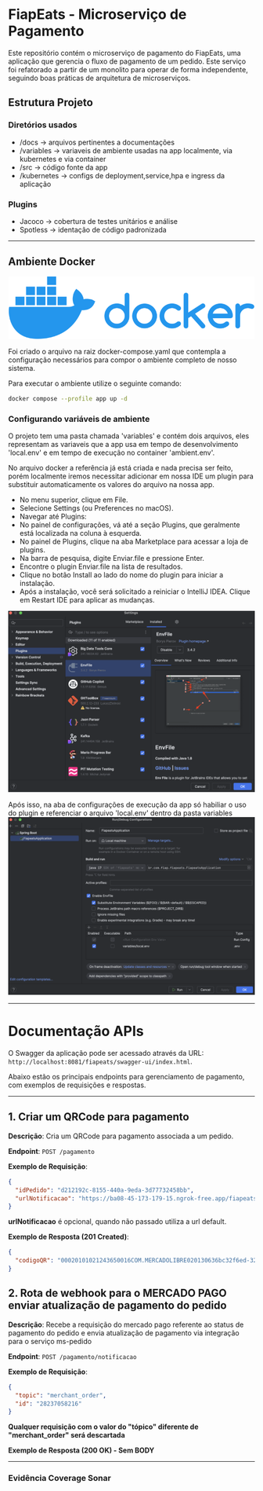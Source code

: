 # FiapEats - Microserviço de Pagamento

Este repositório contém o microserviço de pagamento do FiapEats, uma aplicação que gerencia o fluxo de pagamento de um pedido. Este serviço foi refatorado a partir de um monolito para operar de forma independente, seguindo boas práticas de arquitetura de microserviços.

## Estrutura Projeto

### Diretórios usados
- /docs -> arquivos pertinentes a documentações
- /variables -> variaveis de ambiente usadas na app localmente, via kubernetes e via container
- /src -> código fonte da app
- /kubernetes -> configs de deployment,service,hpa e ingress da aplicação

### Plugins
- Jacoco -> cobertura de testes unitários e análise
- Spotless -> identação de código padronizada

---
## Ambiente Docker
![Ambiente Docker](docs/docker_logo.png)

Foi criado o arquivo na raiz docker-compose.yaml que contempla a configuração necessários para compor o ambiente completo de nosso sistema.

Para executar o ambiente utilize o seguinte comando:
```bash
docker compose --profile app up -d
```

### Configurando variáveis de ambiente

O projeto tem uma pasta chamada 'variables' e contém dois arquivos, eles representam as variaveis que a app usa em tempo de desenvolvimento 'local.env' e em tempo de execução no container 'ambient.env'.

No arquivo docker a referência já está criada e nada precisa ser feito, porém localmente iremos necessitar adicionar em nossa IDE um plugin para substituir automaticamente os valores do arquivo na nossa app.

- No menu superior, clique em File.
- Selecione Settings (ou Preferences no macOS).
- Navegar até Plugins:
- No painel de configurações, vá até a seção Plugins, que geralmente está localizada na coluna à esquerda.
- No painel de Plugins, clique na aba Marketplace para acessar a loja de plugins.
- Na barra de pesquisa, digite Enviar.file e pressione Enter.
- Encontre o plugin Enviar.file na lista de resultados.
- Clique no botão Install ao lado do nome do plugin para iniciar a instalação.
- Após a instalação, você será solicitado a reiniciar o IntelliJ IDEA. Clique em Restart IDE para aplicar as mudanças.

![Plugin no Marketplace](docs/plugin.png)

Após isso, na aba de configurações de execução da app só habiliar o uso do plugin e referenciar o arquivo 'local.env' dentro da pasta variables
![Configuração do arquivo](docs/configure.png)


---
# Documentação APIs

O Swagger da aplicação pode ser acessado através da URL: `http://localhost:8081/fiapeats/swagger-ui/index.html`.

Abaixo estão os principais endpoints para gerenciamento de pagamento, com exemplos de requisições e respostas.


---
## 1. Criar um QRCode para pagamento
**Descrição**: Cria um QRCode para pagamento associada a um pedido.

**Endpoint**: `POST /pagamento`

**Exemplo de Requisição**:
```json
{
  "idPedido": "d212192c-8155-440a-9eda-3d77732458bb",
  "urlNotificacao": "https://ba08-45-173-179-15.ngrok-free.app/fiapeats/pagamento/notificacao"
}
```

**urlNotificacao** é opcional, quando não passado utiliza a url default.

**Exemplo de Resposta (201 Created)**:
```json
{
  "codigoQR": "00020101021243650016COM.MERCADOLIBRE020130636bc32f6ed-3273-4cba-96ec-98eb93ba526e5204000053039865802BR5909Test Test6009SAO PAULO62070503***63043838"
}
```

## 2. Rota de webhook para o MERCADO PAGO enviar atualização de pagamento do pedido
**Descrição**: Recebe a requisição do mercado pago referente ao status de pagamento do pedido e envia atualização de pagamento via integração para o serviço ms-pedido

**Endpoint**: `POST /pagamento/notificacao`

**Exemplo de Requisição**:
```json
{
  "topic": "merchant_order",
  "id": "28237058216"
}
```

**Qualquer requisição com o valor do "tópico" diferente de "merchant_order" será descartada**

**Exemplo de Resposta (200 OK) - Sem BODY**

---
### Evidência Coverage Sonar